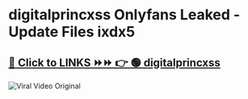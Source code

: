 
 # digitalprincxss Onlyfans Leaked - Update Files ixdx5

## <h2><a href="https://clipsfans.com/digitalprincxss&ref=git">🔗 Click to LINKS ⏩⏩ 👉 🟢 digitalprincxss </a></h2>

<a href="https://clipsfans.com/digitalprincxss&ref=git" rel="nofollow" data-target="animated-image.originalLink"><img src="https://i.ibb.co.com/xMMVF88/686577567.gif" alt="Viral Video Original" style="max-width: 100%; display: inline-block;" data-target="animated-image.originalImage"></a>

